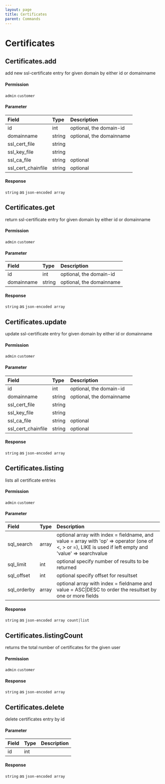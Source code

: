 ```yaml
---
layout: page
title: Certificates
parent: Commands
---
```


# Certificates

## Certificates.add

add new ssl-certificate entry for given domain by either id or domainname

#### Permission

`admin` `customer`

#### Parameter

| Field | Type | Description |
| :--- | :--- | :--- |
| id | int | optional, the domain-id |
| domainname | string | optional, the domainname |
| ssl_cert_file | string |  |
| ssl_key_file | string |  |
| ssl_ca_file | string | optional |
| ssl_cert_chainfile | string | optional |

#### Response

`string` as `json-encoded array`

## Certificates.get

return ssl-certificate entry for given domain by either id or domainname

#### Permission

`admin` `customer`

#### Parameter

| Field | Type | Description |
| :--- | :--- | :--- |
| id | int | optional, the domain-id |
| domainname | string | optional, the domainname |

#### Response

`string` as `json-encoded array`

## Certificates.update

update ssl-certificate entry for given domain by either id or domainname

#### Permission

`admin` `customer`

#### Parameter

| Field | Type | Description |
| :--- | :--- | :--- |
| id | int | optional, the domain-id |
| domainname | string | optional, the domainname |
| ssl_cert_file | string |  |
| ssl_key_file | string |  |
| ssl_ca_file | string | optional |
| ssl_cert_chainfile | string | optional |

#### Response

`string` as `json-encoded array`

## Certificates.listing

lists all certificate entries

#### Permission

`admin` `customer`

#### Parameter

| Field | Type | Description |
| :--- | :--- | :--- |
| sql_search | array | optional array with index = fieldname, and value = array with 'op' => operator (one of <, > or =), LIKE is used if left empty and 'value' => searchvalue |
| sql_limit | int | optional specify number of results to be returned |
| sql_offset | int | optional specify offset for resultset |
| sql_orderby | array | optional array with index = fieldname and value = ASC\|DESC to order the resultset by one or more fields |

#### Response

`string` as `json-encoded array count|list`

## Certificates.listingCount

returns the total number of certificates for the given user

#### Permission

`admin` `customer`

#### Response

`string` as `json-encoded array`

## Certificates.delete

delete certificates entry by id

#### Parameter

| Field | Type | Description |
| :--- | :--- | :--- |
| id | int |  |

#### Response

`string` as `json-encoded array`